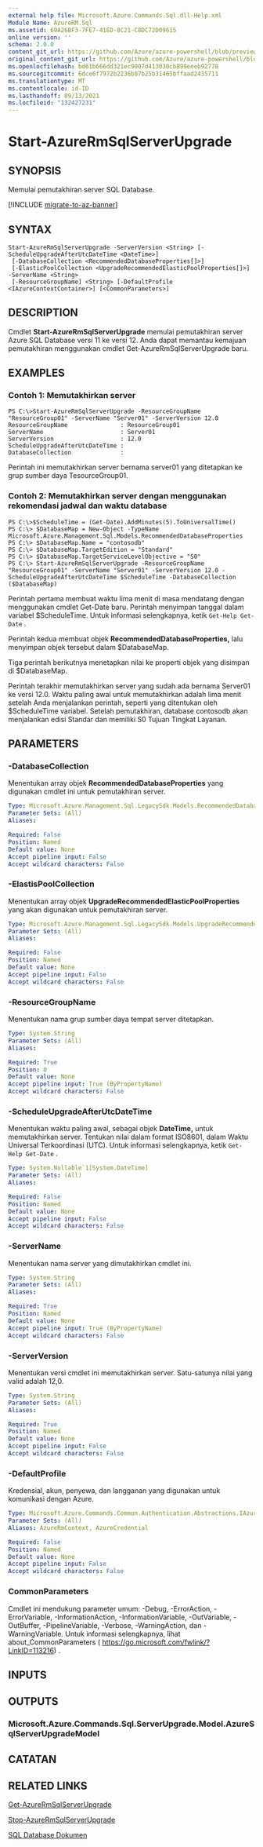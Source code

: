 ```yaml
---
external help file: Microsoft.Azure.Commands.Sql.dll-Help.xml
Module Name: AzureRM.Sql
ms.assetid: 69A26BF3-7FE7-41ED-8C21-C8DC72D09615
online version: ''
schema: 2.0.0
content_git_url: https://github.com/Azure/azure-powershell/blob/preview/src/ResourceManager/Sql/Commands.Sql/help/Start-AzureRmSqlServerUpgrade.md
original_content_git_url: https://github.com/Azure/azure-powershell/blob/preview/src/ResourceManager/Sql/Commands.Sql/help/Start-AzureRmSqlServerUpgrade.md
ms.openlocfilehash: bd61b666dd321ec9007d413030cb899eeeb92778
ms.sourcegitcommit: 6dce6f7972b2236b87b25b31465bffaad2435711
ms.translationtype: MT
ms.contentlocale: id-ID
ms.lasthandoff: 09/13/2021
ms.locfileid: "132427231"
---
```

# Start-AzureRmSqlServerUpgrade

## SYNOPSIS
Memulai pemutakhiran server SQL Database.

[!INCLUDE [migrate-to-az-banner](../../includes/migrate-to-az-banner.md)]

## SYNTAX

```
Start-AzureRmSqlServerUpgrade -ServerVersion <String> [-ScheduleUpgradeAfterUtcDateTime <DateTime>]
 [-DatabaseCollection <RecommendedDatabaseProperties[]>]
 [-ElasticPoolCollection <UpgradeRecommendedElasticPoolProperties[]>] -ServerName <String>
 [-ResourceGroupName] <String> [-DefaultProfile <IAzureContextContainer>] [<CommonParameters>]
```

## DESCRIPTION
Cmdlet **Start-AzureRmSqlServerUpgrade** memulai pemutakhiran server Azure SQL Database versi 11 ke versi 12.
Anda dapat memantau kemajuan pemutakhiran menggunakan cmdlet Get-AzureRmSqlServerUpgrade baru.

## EXAMPLES

### Contoh 1: Memutakhirkan server
```
PS C:\>Start-AzureRmSqlServerUpgrade -ResourceGroupName "ResourceGroup01" -ServerName "Server01" -ServerVersion 12.0
ResourceGroupName               : ResourceGroup01
ServerName                      : Server01
ServerVersion                   : 12.0
ScheduleUpgradeAfterUtcDateTime : 
DatabaseCollection              :
```

Perintah ini memutakhirkan server bernama server01 yang ditetapkan ke grup sumber daya TesourceGroup01.

### Contoh 2: Memutakhirkan server dengan menggunakan rekomendasi jadwal dan waktu database
```
PS C:\>$ScheduleTime = (Get-Date).AddMinutes(5).ToUniversalTime()
PS C:\> $DatabaseMap = New-Object -TypeName Microsoft.Azure.Management.Sql.Models.RecommendedDatabaseProperties
PS C:\> $DatabaseMap.Name = "contosodb"
PS C:\> $DatabaseMap.TargetEdition = "Standard"
PS C:\> $DatabaseMap.TargetServiceLevelObjective = "S0"
PS C:\> Start-AzureRmSqlServerUpgrade -ResourceGroupName "ResourceGroup01" -ServerName "Server01" -ServerVersion 12.0 -ScheduleUpgradeAfterUtcDateTime $ScheduleTime -DatabaseCollection ($DatabaseMap)
```

Perintah pertama membuat waktu lima menit di masa mendatang dengan menggunakan cmdlet Get-Date baru.
Perintah menyimpan tanggal dalam variabel $ScheduleTime.
Untuk informasi selengkapnya, ketik `Get-Help Get-Date` .

Perintah kedua membuat objek **RecommendedDatabaseProperties,** lalu menyimpan objek tersebut dalam $DatabaseMap.

Tiga perintah berikutnya menetapkan nilai ke properti objek yang disimpan di $DatabaseMap.

Perintah terakhir memutakhirkan server yang sudah ada bernama Server01 ke versi 12.0.
Waktu paling awal untuk memutakhirkan adalah lima menit setelah Anda menjalankan perintah, seperti yang ditentukan oleh $ScheduleTime variabel.
Setelah pemutakhiran, database contosodb akan menjalankan edisi Standar dan memiliki S0 Tujuan Tingkat Layanan.

## PARAMETERS

### -DatabaseCollection
Menentukan array objek **RecommendedDatabaseProperties** yang digunakan cmdlet ini untuk pemutakhiran server.

```yaml
Type: Microsoft.Azure.Management.Sql.LegacySdk.Models.RecommendedDatabaseProperties[]
Parameter Sets: (All)
Aliases: 

Required: False
Position: Named
Default value: None
Accept pipeline input: False
Accept wildcard characters: False
```

### -ElastisPoolCollection
Menentukan array objek **UpgradeRecommendedElasticPoolProperties** yang akan digunakan untuk pemutakhiran server.

```yaml
Type: Microsoft.Azure.Management.Sql.LegacySdk.Models.UpgradeRecommendedElasticPoolProperties[]
Parameter Sets: (All)
Aliases: 

Required: False
Position: Named
Default value: None
Accept pipeline input: False
Accept wildcard characters: False
```

### -ResourceGroupName
Menentukan nama grup sumber daya tempat server ditetapkan.

```yaml
Type: System.String
Parameter Sets: (All)
Aliases: 

Required: True
Position: 0
Default value: None
Accept pipeline input: True (ByPropertyName)
Accept wildcard characters: False
```

### -ScheduleUpgradeAfterUtcDateTime
Menentukan waktu paling awal, sebagai objek **DateTime,** untuk memutakhirkan server.
Tentukan nilai dalam format ISO8601, dalam Waktu Universal Terkoordinasi (UTC).
Untuk informasi selengkapnya, ketik `Get-Help Get-Date` .

```yaml
Type: System.Nullable`1[System.DateTime]
Parameter Sets: (All)
Aliases: 

Required: False
Position: Named
Default value: None
Accept pipeline input: False
Accept wildcard characters: False
```

### -ServerName
Menentukan nama server yang dimutakhirkan cmdlet ini.

```yaml
Type: System.String
Parameter Sets: (All)
Aliases: 

Required: True
Position: Named
Default value: None
Accept pipeline input: True (ByPropertyName)
Accept wildcard characters: False
```

### -ServerVersion
Menentukan versi cmdlet ini memutakhirkan server.
Satu-satunya nilai yang valid adalah 12,0.

```yaml
Type: System.String
Parameter Sets: (All)
Aliases: 

Required: True
Position: Named
Default value: None
Accept pipeline input: False
Accept wildcard characters: False
```

### -DefaultProfile
Kredensial, akun, penyewa, dan langganan yang digunakan untuk komunikasi dengan Azure.

```yaml
Type: Microsoft.Azure.Commands.Common.Authentication.Abstractions.IAzureContextContainer
Parameter Sets: (All)
Aliases: AzureRmContext, AzureCredential

Required: False
Position: Named
Default value: None
Accept pipeline input: False
Accept wildcard characters: False
```

### CommonParameters
Cmdlet ini mendukung parameter umum: -Debug, -ErrorAction, -ErrorVariable, -InformationAction, -InformationVariable, -OutVariable, -OutBuffer, -PipelineVariable, -Verbose, -WarningAction, dan -WarningVariable. Untuk informasi selengkapnya, lihat about_CommonParameters ( https://go.microsoft.com/fwlink/?LinkID=113216) .

## INPUTS

## OUTPUTS

### Microsoft.Azure.Commands.Sql.ServerUpgrade.Model.AzureSqlServerUpgradeModel

## CATATAN

## RELATED LINKS

[Get-AzureRmSqlServerUpgrade](./Get-AzureRmSqlServerUpgrade.md)

[Stop-AzureRmSqlServerUpgrade](./Stop-AzureRmSqlServerUpgrade.md)

[SQL Database Dokumen](https://docs.microsoft.com/azure/sql-database/)



